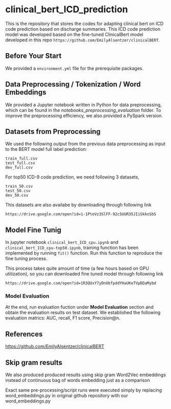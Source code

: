 # clinical_bert_ICD_prediction
This is the repository that stores the codes for adapting clinical bert on ICD code prediction based on discharge summaries. This ICD code prediction model was developed based on the fine-tuned ClinicalBert model developed in this repo `https://github.com/EmilyAlsentzer/clinicalBERT`.

## Before Your Start
We provided a `environment.yml` file for the prerequisite packages. 

## Data Preprocessing / Tokenization / Word Embeddings

We provided a Jupyter notebook written in Python for data preprocessing, which can be found in the *notebooks_preprocessing_evaluation* folder. To improve the preprocessing efficiency, we also provided a PySpark version.

## Datasets from Preprocessing
We used the following output from the previous data preprocessing as input to the BERT model full label prediction: 
```
train_full.csv
test_full.csv
dev_full.csv
```
For top50 ICD-9 code prediction, we need following 3 datasets,
```
train_50.csv
test_50.csv
dev_50.csv
```
This datasets are also availabe by downloading through following link
```
https://drive.google.com/open?id=1-1PteVz3SlFF-92c5UUR35JIiSkknSbS
```

## Model Fine Tunig
In jupyter notebook `clinical_bert_ICD_cpu.ipynb` and `clinical_bert_ICD_cpu-top50.ipynb`, training function has been implemented by running `fit()` function. Run this function to reproduce the fine tuning process. 

This process takes quite amount of time (a few hours based on GPU utilization), so you can downloaded fine tuned model through following link
```
https://drive.google.com/open?id=1R3QUxY7yDnUbfpddYHaUKeTVpDDaMybd
```
### Model Evaluation
At the end, run evaluation fuction under **Model Evaluation** section and obtain the evaluation results on test dataset. We established the following evaluation matrics: AUC, recall, F1 score, Precision@n.

## References
https://github.com/EmilyAlsentzer/clinicalBERT

## Skip gram results
We also produced produced results using skip gram Word2Vec embeddings instead of continuous bag of words embedding just as a comparison

Exact same pre-processing/script runs were executed simply by replacing word_embeddings.py in original github repository with our word_embeddings.py
